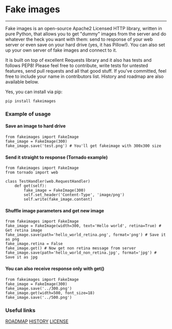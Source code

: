 # Fake images
----------
Fake images is an open-source Apache2 Licensed HTTP library, written in pure Python, that allows you to get "dummy" images from the server and do whatever the heck you want with them: send to response of your web server or even save on your hard drive (yes, it has Pillow!). You can also set up your own server of fake images and connect to it.

It is built on top of excellent Requests library and it also has tests and follows PEP8! Please feel free to contribute, write tests for untested features, send pull requests and all that good stuff. If you've committed, feel free to include your name in contributors list. History and roadmap are also available below.

Yes, you can install via pip:

    pip install fakeimages

### Example of usage

#### Save an image to hard drive
    from fakeimages import FakeImage
    fake_image = FakeImage(300)
    fake_image.save('test.png') # You'll get fakeimage with 300x300 size


#### Send it straight to response (Tornado example)
    from fakeimages import FakeImage
    from tornado import web

    class TestHandler(web.RequestHandler)
        def get(self):
            fake_image = FakeImage(300)
            self.set_header('Content-Type', 'image/png')
            self.write(fake_image.content)


#### Shuffle image parameters and get new image
    from fakeimages import FakeImage
    fake_image = FakeImage(width=300, text='Hello world', retina=True) # Get retina image
    fake_image.save(path='hello_world_retina.png', format='png') # Save it as png
    fake_image.retina = False
    fake_image.get() # Now get non retina message from server
    fake_image.save(path='hello_world_non_retina.jpg', format='jpg') # Save it as jpg


#### You can also receive response only with get()
    from fakeimages import FakeImage
    fake_image = FakeImage(300)
    fake_image.save('../300.png')
    fake_image.get(width=500, font_size=18)
    fake_image.save('../500.png')

### Useful links

[ROADMAP](ROADMAP.md)
[HISTORY](HISTORY.md)
[LICENSE](LICENSE)

